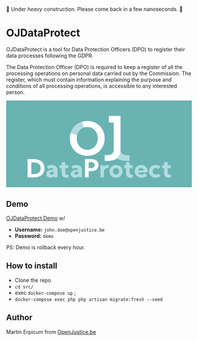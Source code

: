 🚧 Under *heavy* construction. Please come back in a few nanoseconds. 🚧

# OJDataProtect

OJDataProtect is a tool for Data Protection Officers (DPO) to register their data processes following the GDPR.

The Data Protection Officer (DPO) is required to keep a register of all the processing operations on personal data carried out by the Commission. The register, which must contain information explaining the purpose and conditions of all processing operations, is accessible to any interested person.

![OJDataProtect](https://raw.githubusercontent.com/openjusticebe/ui-assets/main/svg/ojdataprotect.svg)

## Demo

[OJDataProtect Demo](http://dataprotect.tintamarre.be/) w/

- **Username:** `john.doe@openjustice.be`
- **Password:** `demo`

PS: Demo is rollback every hour.

## How to install

- Clone the repo
- `cd src/` 
- exec `docker-compose up` ;
- `docker-compose exec php php artisan migrate:fresh --seed`

## Author

Martin Erpicum from [OpenJustice.be](https://openjustice.be)

